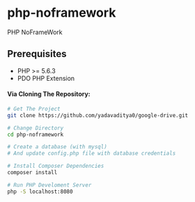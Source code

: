 # php-noframework
PHP NoFrameWork

Prerequisites
-------------
- PHP >= 5.6.3
- PDO PHP Extension

#### Via Cloning The Repository:

```bash
# Get The Project
git clone https://github.com/yadavaditya0/google-drive.git

# Change Directory
cd php-noframework

# Create a database (with mysql)
# And update config.php file with database credentials

# Install Composer Dependencies
composer install

# Run PHP Develoment Server
php -S localhost:8080
```